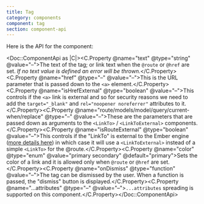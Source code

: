 ```yaml
---
title: Tag
category: components
component: tag
section: component-api
---
```


Here is the API for the component:

<Doc::ComponentApi as |C|><C.Property @name="text" @type="string" @value="–">The text of the tag; or link text when the `@route` or `@href` are set. _If no text value is defined an error will be thrown._</C.Property><C.Property @name="href" @type="–" @value="–">This is the URL parameter that is passed down to the `<a>` element.</C.Property><C.Property @name="isHrefExternal" @type="boolean" @value="–">This controls if the `<a>` link is external and so for security reasons we need to add the `target="_blank"` and `rel="noopener noreferrer"` attributes to it.</C.Property><C.Property @name="route/models/model/query/current-when/replace" @type="–" @value="–">These are the parameters that are passed down as arguments to the `<LinkTo>` / `<LinkToExternal>` components.</C.Property><C.Property @name="isRouteExternal" @type="boolean" @value="–">This controls if the "LinkTo" is external to the Ember engine ([more details here](https://ember-engines.com/docs/link-to-external)) in which case it will use a `<LinkToExternal>` instead of a simple `<LinkTo>` for the @route.</C.Property><C.Property @name="color" @type="enum" @value="primary secondary" @default="primary">Sets the color of a link and it is allowed only when `@route` or `@href` are set.</C.Property><C.Property @name="onDismiss" @type="function" @value="–">The tag can be dismissed by the user. When a function is passed, the "dismiss" button is displayed.</C.Property><C.Property @name="...attributes" @type="–" @value="–">`...attributes` spreading is supported on this component.</C.Property></Doc::ComponentApi>